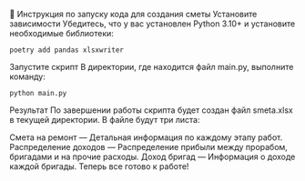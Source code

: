 📘 Инструкция по запуску кода для создания сметы
Установите зависимости
 Убедитесь, что у вас установлен Python 3.10+ и установите необходимые библиотеки:
```
poetry add pandas xlsxwriter
```

Запустите скрипт
 В директории, где находится файл main.py, выполните команду:

 ```
 python main.py
 ```


Результат
 По завершении работы скрипта будет создан файл smeta.xlsx в текущей директории.
 В файле будут три листа:


Смета на ремонт — Детальная информация по каждому этапу работ.
Распределение доходов — Распределение прибыли между прорабом, бригадами и на прочие расходы.
Доход бригад — Информация о доходе каждой бригады.
Теперь все готово к работе!

